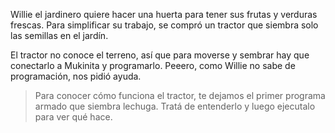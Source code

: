 <gs-attire 
  attire-url="https://raw.githubusercontent.com/MumukiProject/mumuki-guia-gobstones-procedimientos-kids/master/assets/attires/config.json">
</gs-attire>

Willie el jardinero quiere hacer una huerta para tener sus frutas y verduras frescas. Para simplificar su trabajo, se compró un tractor que siembra solo las semillas en el jardín.


El tractor no conoce el terreno, así que para moverse y sembrar hay que conectarlo a Mukinita y programarlo. Peeero, como Willie no sabe de programación, nos pidió ayuda. 

> Para conocer cómo funciona el tractor, te dejamos el primer programa armado que siembra lechuga. Tratá de entenderlo y luego ejecutalo para ver qué hace. 
